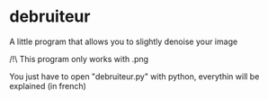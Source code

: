 # debruiteur
A little program that allows you to slightly denoise your image

/!\ This program only works with .png

You just have to open "debruiteur.py" with python, everythin will be explained (in french)
